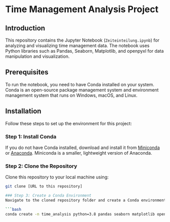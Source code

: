 # Time Management Analysis Project

## Introduction

This repository contains the Jupyter Notebook (`Zeiteinteilung.ipynb`) for analyzing and visualizing time management data. The notebook uses Python libraries such as Pandas, Seaborn, Matplotlib, and openpyxl for data manipulation and visualization.

## Prerequisites

To run the notebook, you need to have Conda installed on your system. Conda is an open-source package management system and environment management system that runs on Windows, macOS, and Linux.

## Installation

Follow these steps to set up the environment for this project:

### Step 1: Install Conda

If you do not have Conda installed, download and install it from [Miniconda](https://docs.conda.io/en/latest/miniconda.html) or [Anaconda](https://www.anaconda.com/products/individual). Miniconda is a smaller, lightweight version of Anaconda.

### Step 2: Clone the Repository

Clone this repository to your local machine using:

```bash
git clone [URL to this repository]

### Step 3: Create a Conda Environment
Navigate to the cloned repository folder and create a Conda environment with all the necessary dependencies:

```bash
conda create -n time_analysis python=3.8 pandas seaborn matplotlib openpyxl jupyter



